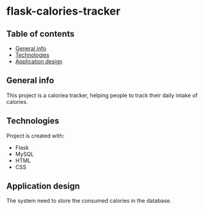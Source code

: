 # flask-calories-tracker
## Table of contents
* [General info](#general-info)
* [Technologies](#technologies)
* [Application design](#application-design)

## General info
This project is a caloriea tracker, helping people to track their daily intake of calories.
	
## Technologies
Project is created with:
* Flask
* MySQL
* HTML
* CSS

## Application design
The system need to store the consumed calories in the database.
